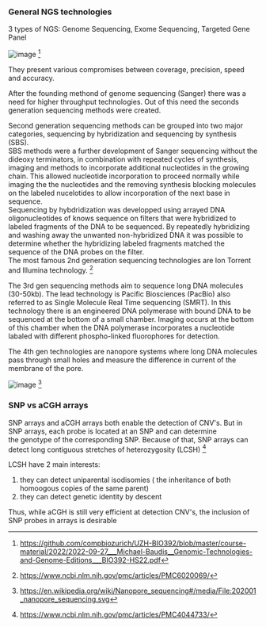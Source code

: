 ### General NGS technologies

3 types of NGS: Genome Sequencing, Exome Sequencing, Targeted Gene Panel

![image](https://user-images.githubusercontent.com/113686985/192869940-463fcc51-51ae-49c1-aac3-2ae5fb24e3a3.png) [^1]

They present various compromises between coverage, precision, speed and accuracy. 

After the founding methond of genome sequencing (Sanger) there was a need for higher throughput technologies. Out of this need the seconds generation sequencing methods were created.  

Second generation sequencing methods can be grouped into two major categories, sequencing by hybridization and sequencing by synthesis (SBS). \
SBS methods were a further development of Sanger sequencing without the dideoxy terminators, in combination with repeated cycles of synthesis, imaging and methods to incorporate additional nucleotides in the growing chain. This allowed nucleotide incorporation to proceed normally while imaging the the nucleotides and the removing synthesis blocking molecules on the labeled nucelotides to allow incorporation of the next base in sequence. \
Sequencing by hybdridization was developped using arrayed DNA oligonucleotides of knows sequence on filters that were hybridized to labeled fragments of the DNA to be sequenced. By repeatedly hybridizing and washing away the unwanted non-hybridized DNA it was possible to determine whether the hybridizing labeled fragments matched the sequence of the DNA probes on the filter.\
The most famous 2nd generation sequencing technologies are Ion Torrent and Illumina technology. [^2]

The 3rd gen sequencing methods aim to sequence long DNA molecules (30-50kb). The lead technology is Pacific Biosciences (PacBio) also referred to as Single Molecule Real Time sequencing (SMRT). In this technology there is an engineered DNA polymerase with bound DNA to be sequenced at the bottom of a small chamber. Imaging occurs at the bottom of this chamber when the DNA polymerase incorporates a nucleotide labaled with different phospho-linked fluorophores for detection.

The 4th gen technologies are nanopore systems where long DNA molecules pass through small holes and measure the difference in current of the membrane of the pore.

![image](https://user-images.githubusercontent.com/113686985/192876191-7fbb68bc-2775-4da4-8a17-bd490d76e086.png) [^3]


### SNP vs aCGH arrays

SNP arrays and aCGH arrays both enable the detection of CNV's. But in SNP arrays, each probe is located at an SNP and can determine \
the genotype of the corresponding SNP. Because of that, SNP arrays can detect long contiguous stretches of heterozygosity (LCSH) [^4]

LCSH have 2 main interests:
  1. they can detect uniparental isodisomies ( the inheritance of both homoogous copies of the same parent)
  2. they can detect genetic identity by descent
 
Thus, while aCGH is still very efficient at detection CNV's, the inclusion of SNP probes in arrays is desirable


















[^1]: https://github.com/compbiozurich/UZH-BIO392/blob/master/course-material/2022/2022-09-27___Michael-Baudis__Genomic-Technologies-and-Genome-Editions___BIO392-HS22.pdf
[^2]: https://www.ncbi.nlm.nih.gov/pmc/articles/PMC6020069/
[^3]: https://en.wikipedia.org/wiki/Nanopore_sequencing#/media/File:202001_nanopore_sequencing.svg
[^4]: https://www.ncbi.nlm.nih.gov/pmc/articles/PMC4044733/
